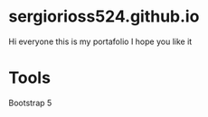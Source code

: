 # sergiorioss524.github.io
Hi everyone this is my portafolio 
I hope you like it
# Tools
Bootstrap 5
